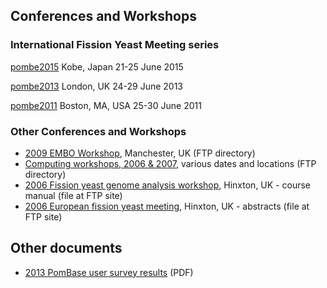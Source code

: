 Conferences and Workshops
-------------------------

### International Fission Yeast Meeting series

<!--
[pombe2017](documents/pombe2017)
Banff, Alberta, Canada
14-19 May 2017
-->

[pombe2015](documents/pombe2015)
Kobe, Japan
21-25 June 2015

[pombe2013](documents/pombe2013)
London, UK
24-29 June 2013

[pombe2011](documents/pombe2011)
Boston, MA, USA
25-30 June 2011

### Other Conferences and Workshops

-   [2009 EMBO Workshop](ftp://ftp.pombase.org/pombe/Archived_directories/Presentations_workshops_and_meeting_abstracts/EMBO_workshop/),
    Manchester, UK (FTP directory)
-   [Computing workshops, 2006 & 2007](ftp://ftp.pombase.org/pombe/Archived_directories/Presentations_workshops_and_meeting_abstracts/Computing_Workshop/),
    various dates and locations (FTP directory)
-   [2006 Fission yeast genome analysis workshop](ftp://ftp.pombase.org/pombe/Archived_directories/Presentations_workshops_and_meeting_abstracts/Computing_Workshop/Fission_yeast_computing_workshop_man_Mar2006.ppt),
    Hinxton, UK - course manual (file at FTP site)
-   [2006 European fission yeast meeting](ftp://ftp.pombase.org/pombe/Archived_directories/Presentations_workshops_and_meeting_abstracts/Pombe_meeting_abstract_books/Wellcome_Euro_Yeast_27_2_06.pdf),
    Hinxton, UK - abstracts (file at FTP site)

Other documents
---------------

<!--
-   [2017 PomBase infographic]() (PDF)
-->
-   [2013 PomBase user survey results](/sites/pombase.org/files/documents/2013_pombase_survey_summary.pdf) (PDF)

